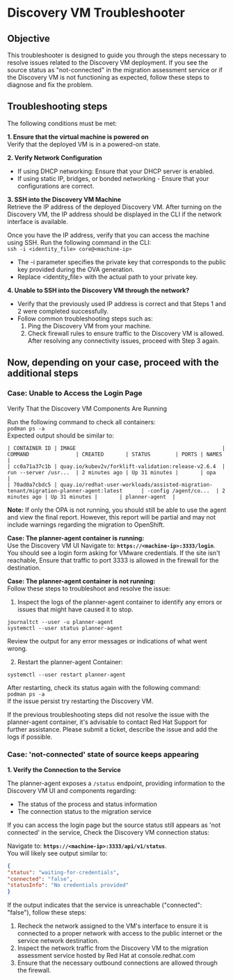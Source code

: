 # Discovery VM Troubleshooter

## Objective
This troubleshooter is designed to guide you through the steps necessary to resolve issues related to the Discovery VM deployment.
If you see the source status as "not-connected" in the migration assessment service or if the Discovery VM is not functioning 
as expected, follow these steps to diagnose and fix the problem.
## Troubleshooting steps

The following conditions must be met:

**1. Ensure that the virtual machine is powered on**  
Verify that the deployed VM is in a powered-on state.

**2. Verify Network Configuration**  
* If using DHCP networking: Ensure that your DHCP server is enabled.
* If using static IP, bridges, or bonded networking - Ensure that your configurations are correct.

**3. SSH into the Discovery VM Machine**  
Retrieve the IP address of the deployed Discovery VM. After turning on the Discovery VM, the IP address should be 
displayed in the CLI if the network interface is available.

Once you have the IP address, verify that you can access the machine using SSH. Run the following command in the CLI:  
`ssh -i <identity_file> core@<machine-ip>`

* The -i parameter specifies the private key that corresponds to the public key provided during the OVA generation.  
* Replace <identity_file> with the actual path to your private key.

**4. Unable to SSH into the Discovery VM through the network?**
* Verify that the previously used IP address is correct and that Steps 1 and 2 were completed successfully.
* Follow common troubleshooting steps such as:
  1. Ping the Discovery VM from your machine.
  2. Check firewall rules to ensure traffic to the Discovery VM is allowed.
After resolving any connectivity issues, proceed with Step 3 again.

## Now, depending on your case, proceed with the additional steps

### Case: Unable to Access the Login Page

Verify That the Discovery VM Components Are Running

Run the following command to check all containers:  
`podman ps -a`  
Expected output should be similar to:

```
| CONTAINER ID | IMAGE                                               | COMMAND               | CREATED       | STATUS        | PORTS | NAMES          |
| cc0a71a37c1b | quay.io/kubev2v/forklift-validation:release-v2.6.4  | run --server /usr...  | 2 minutes ago | Up 31 minutes |       | opa            |
| 70ad0a7cbdc5 | quay.io/redhat-user-workloads/assisted-migration-tenant/migration-planner-agent:latest      | -config /agent/co...  | 2 minutes ago | Up 31 minutes |       | planner-agent  |
```

**Note:** If only the OPA is not running, you should still be able to use the agent and view the final report. However,
this report will be partial and may not include warnings regarding the migration to OpenShift.

**Case: The planner-agent container is running:**   
Use the Discovery VM UI
Navigate to: **`https://<machine-ip>:3333/login`**. You should see a login form asking for VMware credentials.
If the site isn't reachable, Ensure that traffic to port 3333 is allowed in the firewall for the destination.

**Case: The planner-agent container is not running:**  
Follow these steps to troubleshoot and resolve the issue:
1. Inspect the logs of the planner-agent container to identify any errors or issues that might have caused it to stop.  
```shell
journaltct --user -u planner-agent
systemctl --user status planner-agent
```  
Review the output for any error messages or indications of what went wrong.

2. Restart the planner-agent Container:
```shell
systemctl --user restart planner-agent
```
After restarting, check its status again with the following command:  
`podman ps -a`  
If the issue persist try restarting the Discovery VM.

If the previous troubleshooting steps did not resolve the issue with the planner-agent container, it's advisable to 
contact Red Hat Support for further assistance. Please submit a ticket, describe the issue and add the logs if possible. 

### Case: 'not-connected' state of source keeps appearing

**1. Verify the Connection to the Service** 

The planner-agent exposes a `/status` endpoint, providing information to the Discovery VM UI and components regarding:

* The status of the process and status information
* The connection status to the migration service

If you can access the login page but the source status still appears as 'not connected' in the service, 
Check the Discovery VM connection status:

Navigate to: **`https://<machine-ip>:3333/api/v1/status`**.  
You will likely see output similar to:

```json
{
"status": "waiting-for-credentials",
"connected": "false",
"statusInfo": "No credentials provided"
}
```

If the output indicates that the service is unreachable ("connected": "false"), follow these steps:
1. Recheck the network assigned to the VM's interface to ensure it is connected to a proper network with access to the
   public internet or the service network destination.
2. Inspect the network traffic from the Discovery VM to the migration assessment service hosted by Red Hat at console.redhat.com
3. Ensure that the necessary outbound connections are allowed through the firewall.
